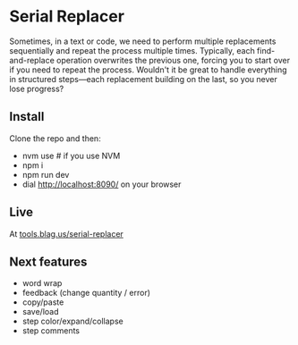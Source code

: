 # Serial Replacer

Sometimes, in a text or code, we need to perform multiple replacements sequentially and repeat the process multiple times. Typically, each find-and-replace operation overwrites the previous one, forcing you to start over if you need to repeat the process. Wouldn't it be great to handle everything in structured steps—each replacement building on the last, so you never lose progress?

## Install

Clone the repo and then:

- nvm use # if you use NVM
- npm i
- npm run dev
- dial [http://localhost:8090/](http://localhost:8090/) on your browser

## Live

At [tools.blag.us/serial-replacer](http://tools.blag.us/serial-replacer)

## Next features

- word wrap
- feedback (change quantity / error)
- copy/paste
- save/load
- step color/expand/collapse
- step comments
